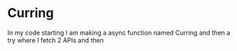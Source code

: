 # Curring

In my code starting I am making a async function named Curring and then a try where I fetch 2 APIs and then